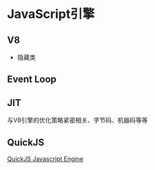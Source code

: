 # JavaScript引擎

## V8

- 隐藏类

## Event Loop

## JIT

与V8引擎的优化策略紧密相关、字节码、机器码等等

## QuickJS

[QuickJS Javascript Engine](https://github.com/bellard/quickjs)
